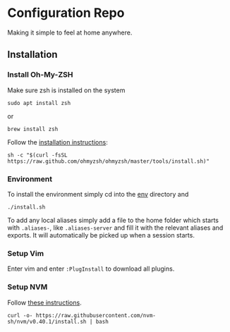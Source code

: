 # Configuration Repo
Making it simple to feel at home anywhere.

## Installation
### Install Oh-My-ZSH
Make sure zsh is installed on the system
```shell
sudo apt install zsh
```
or 
```shell
brew install zsh
```

Follow the [installation instructions](https://ohmyz.sh/#install):
```shell
sh -c "$(curl -fsSL https://raw.github.com/ohmyzsh/ohmyzsh/master/tools/install.sh)"
```

### Environment
To install the environment simply cd into the [env](env) directory and
```shell
./install.sh
```

To add any local aliases simply add a file to the home folder which starts with `.aliases-`, like `.aliases-server`
and fill it with the relevant aliases and exports. It will automatically be picked up when a session starts.

### Setup Vim
Enter vim and enter `:PlugInstall` to download all plugins.

### Setup NVM
Follow [these instructions](https://github.com/nvm-sh/nvm?tab=readme-ov-file#install--update-script).
```shell
curl -o- https://raw.githubusercontent.com/nvm-sh/nvm/v0.40.1/install.sh | bash
```